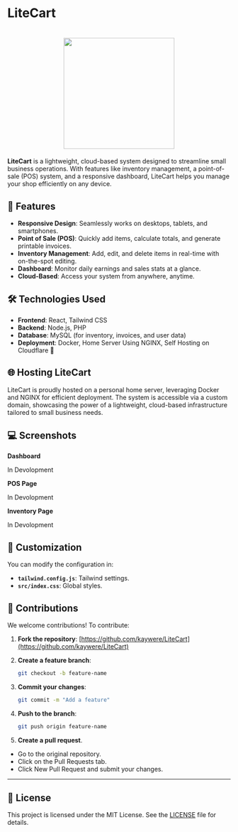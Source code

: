 
# LiteCart
<h1  align="center">
<a href="https://shadps4.net/"><img  src="https://github.com/user-attachments/assets/62ecef3a-dabd-43e7-a5df-acebe6d7ed46" width="250" height="250"></a>
</h1>

**LiteCart** is a lightweight, cloud-based system designed to streamline small business operations. With features like inventory management, a point-of-sale (POS) system, and a responsive dashboard, LiteCart helps you manage your shop efficiently on any device.



## 🚀 Features
- **Responsive Design**: Seamlessly works on desktops, tablets, and smartphones.
- **Point of Sale (POS)**: Quickly add items, calculate totals, and generate printable invoices.
- **Inventory Management**: Add, edit, and delete items in real-time with on-the-spot editing.
- **Dashboard**: Monitor daily earnings and sales stats at a glance.
- **Cloud-Based**: Access your system from anywhere, anytime.



## 🛠️ Technologies Used
- **Frontend**: React, Tailwind CSS
- **Backend**: Node.js, PHP
- **Database**: MySQL (for inventory, invoices, and user data)
- **Deployment**: Docker, Home Server Using NGINX, Self Hosting on Cloudflare 🚀


## 🌐 Hosting LiteCart
LiteCart is proudly hosted on a personal home server, leveraging Docker and NGINX for efficient deployment. The system is accessible via a custom domain, showcasing the power of a lightweight, cloud-based infrastructure tailored to small business needs.




## 💻 Screenshots
**Dashboard**

In Devolopment

**POS Page**

In Devolopment

**Inventory Page**

In Devolopment





## 🎨 Customization

You can modify the configuration in:

- **`tailwind.config.js`**: Tailwind settings.
- **`src/index.css`**: Global styles.





## 🌟 Contributions
We welcome contributions! To contribute:

1. **Fork the repository**:
   [https://github.com/kaywere/LiteCart](https://github.com/kaywere/LiteCart)

2. **Create a feature branch**:
   ```bash
   git checkout -b feature-name
   
3. **Commit your changes**:
   ```bash
   git commit -m "Add a feature"
   
4. **Push to the branch**:
   ```bash
   git push origin feature-name
   
5. **Create a pull request**.

  - Go to the original repository.
  - Click on the Pull Requests tab.
  - Click New Pull Request and submit your changes.

---


## 📝 License 

This project is licensed under the MIT License. See the <a href="https://github.com/Kaywere/LiteCart/blob/8f42202cc305e257368adb528802828a20a3558a/LICENSE" width="250" height="250">LICENSE</a> file for details.
